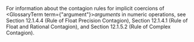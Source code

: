  



For information about the contagion rules for implicit coercions of <GlossaryTerm  term={"argument"}><i>arguments</i></GlossaryTerm> in numeric operations, see Section 12.1.4.4 (Rule of Float Precision Contagion), Section 12.1.4.1 (Rule of Float and Rational Contagion), and Section 12.1.5.2 (Rule of Complex Contagion). 



